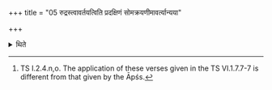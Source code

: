 +++
title = "05 रुद्रस्त्वावर्तयत्विति प्रदक्षिणं सोमक्रयणीमावर्त्यान्यया"

+++

<details><summary>थिते</summary>

5. With rudrastvāvartayatu...[^1] having turned the Soma purchasing cow by the right, having bought her off for another cow, (the Adhvaryu) releases her into the sacrificer's cow-pen.  


[^1]: TS I.2.4.n,o. The application of these verses given in the TS VI.1.7.7-7 is different from that given by the Āpśs.
</details>
